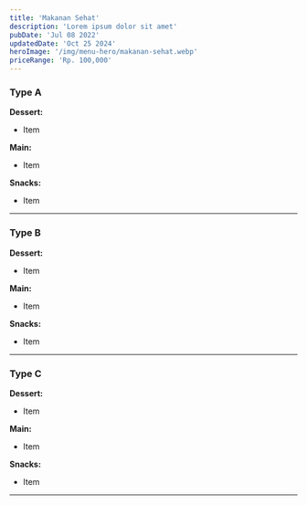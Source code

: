 ```yaml
---
title: 'Makanan Sehat'
description: 'Lorem ipsum dolor sit amet'
pubDate: 'Jul 08 2022'
updatedDate: 'Oct 25 2024'
heroImage: '/img/menu-hero/makanan-sehat.webp'
priceRange: 'Rp. 100,000'
---
```


### Type A

**Dessert:**

- Item

**Main:**

- Item

**Snacks:**

- Item

---

### Type B

**Dessert:**

- Item

**Main:**

- Item

**Snacks:**

- Item

---

### Type C

**Dessert:**

- Item

**Main:**

- Item

**Snacks:**

- Item

---
